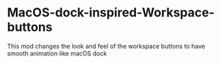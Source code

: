 # MacOS-dock-inspired-Workspace-buttons
This mod changes the look and feel of the workspace buttons to have smooth animation like macOS dock
